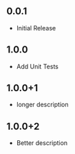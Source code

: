 ## 0.0.1

* Initial Release

## 1.0.0
 
* Add Unit Tests

## 1.0.0+1

* longer description

## 1.0.0+2 

* Better description
